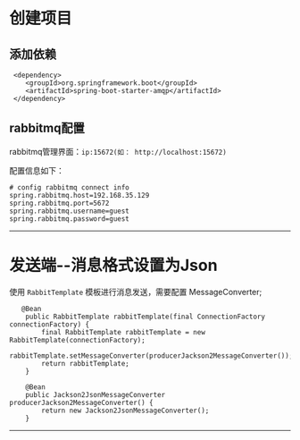 
# 创建项目
## 添加依赖
```
 <dependency>
    <groupId>org.springframework.boot</groupId>
    <artifactId>spring-boot-starter-amqp</artifactId>
 </dependency>
```

## rabbitmq配置
rabbitmq管理界面：`ip:15672(如： http://localhost:15672)`     

配置信息如下：
```
# config rabbitmq connect info
spring.rabbitmq.host=192.168.35.129
spring.rabbitmq.port=5672
spring.rabbitmq.username=guest
spring.rabbitmq.password=guest
```

---

# 发送端--消息格式设置为Json
使用 `RabbitTemplate` 模板进行消息发送，需要配置 MessageConverter; 

```
   @Bean
    public RabbitTemplate rabbitTemplate(final ConnectionFactory connectionFactory) {
        final RabbitTemplate rabbitTemplate = new RabbitTemplate(connectionFactory);
        rabbitTemplate.setMessageConverter(producerJackson2MessageConverter());
        return rabbitTemplate;
    }

    @Bean
    public Jackson2JsonMessageConverter producerJackson2MessageConverter() {
        return new Jackson2JsonMessageConverter();
    }
```

---





